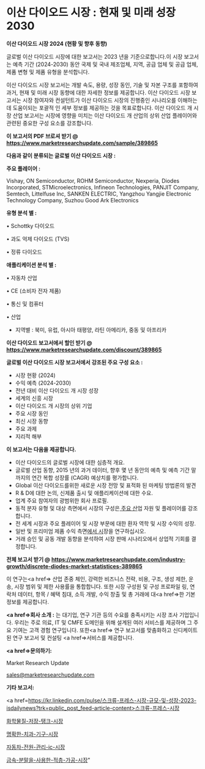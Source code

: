 # 이산 다이오드 시장 : 현재 및 미래 성장 2030

<strong>이산 다이오드 시장 2024 (현황 및 향후 동향)</strong>

글로벌 이산 다이오드 시장에 대한 보고서는 2023 년을 기준으로합니다.이 시장 보고서는 예측 기간 (2024-2030) 동안 국제 및 국내 제조업체, 지역, 공급 업체 및 공급 업체, 제품 변형 및 제품 유형을 분석합니다.

이산 다이오드 시장 보고서는 개발 속도, 용량, 성장 동인, 기술 및 자본 구조를 포함하여 과거, 현재 및 미래 시장 동향에 대한 자세한 정보를 제공합니다. 이산 다이오드 시장 보고서는 시장 참여자와 컨설턴트가 이산 다이오드 시장의 진행중인 시나리오를 이해하는 데 도움이되는 포괄적 인 세부 정보를 제공하는 것을 목표로합니다. 이산 다이오드 개 시장 산업 보고서는 시장에 영향을 미치는 이산 다이오드 개 산업의 상위 산업 플레이어와 관련된 중요한 구성 요소를 강조합니다.



<strong>이 보고서의 PDF 브로셔 받기 @ <a href=https://www.marketresearchupdate.com/sample/389865>https://www.marketresearchupdate.com/sample/389865</a></strong>



<strong>다음과 같이 분류되는 글로벌 이산 다이오드 시장 :</strong>



<strong>주요 플레이어 :</strong>

Vishay, ON Semiconductor, ROHM Semiconductor, Nexperia, Diodes Incorporated, STMicroelectronics, Infineon Technologies, PANJIT Company, Semtech, Littelfuse Inc, SANKEN ELECTRIC, Yangzhou Yangjie Electronic Technology Company, Suzhou Good Ark Electronics



<strong>유형 분석 별 :</strong>

• Schottky 다이오드

• 과도 억제 다이오드 (TVS)

• 정류 다이오드



<strong>애플리케이션 분석 별 :</strong>

• 자동차 산업

• CE (소비자 전자 제품)

• 통신 및 컴퓨터

• 산업

<ul>
  <li>지역별 : 북미, 유럽, 아시아 태평양, 라틴 아메리카, 중동 및 아프리카</li>
</ul>


<strong>이산 다이오드 보고서에서 할인 받기 @ <a href=https://www.marketresearchupdate.com/discount/389865>https://www.marketresearchupdate.com/discount/389865</a></strong>



<strong>글로벌 이산 다이오드 시장 보고서에서 강조된 주요 구성 요소 :</strong>
<ul>
  <li>시장 현황 (2024)</li>
  <li>수익 예측 (2024-2030)</li>
  <li>전년 대비 이산 다이오드 개 시장 성장</li>
  <li>세계의 신흥 시장</li>
  <li>이산 다이오드 개 시장의 상위 기업</li>
  <li>주요 시장 동인</li>
  <li>최신 시장 동향</li>
  <li>주요 과제</li>
  <li>지리적 해부</li>
</ul>


<strong>이 보고서는 다음을 제공합니다.</strong>
<ul>
  <li>이산 다이오드의 글로벌 시장에 대한 심층적 개요.</li>
  <li>글로벌 산업 동향, 2015 년의 과거 데이터, 향후 몇 년 동안의 예측 및 예측 기간 말까지의 연간 복합 성장률 (CAGR) 예상치를 평가합니다.</li>
  <li>Global 이산 다이오드를위한 새로운 시장 전망 및 표적화 된 마케팅 방법론의 발견</li>
  <li>R &amp; D에 대한 논의, 신제품 출시 및 애플리케이션에 대한 수요.</li>
  <li>업계 주요 참여자의 광범위한 회사 프로필.</li>
  <li>동적 분자 유형 및 대상 측면에서 시장의 구성은<a href=> 주요 산</a>업 자원 및 플레이어를 강조합니다.</li>
  <li>전 세계 시장과 주요 플레이어 및 시장 부문에 대한 환자 역학 및 시장 수익의 성장.</li>
  <li>일반 및 프리미엄 제품 수익 측면<a href=>에서 시</a>장을 연구하십시오.</li>
  <li>거래 승인 및 공동 개발 동향을 분석하여 시장 판매 시나리오에서 상업적 기회를 결정합니다.</li>
</ul>



<strong>전체 보고서 받기 @ <a href=https://www.marketresearchupdate.com/industry-growth/discrete-diodes-market-statistices-389865>https://www.marketresearchupdate.com/industry-growth/discrete-diodes-market-statistices-389865</a></strong>

이 연구는<a href=> 산업 존중</a> 체인, 강력한 비즈니스 전략, 비용, 구조, 생성 제한, 운송, 시장 범위 및 제한 사용률을 통합합니다. 또한 시장 구성원 및 구성 프로파일 링, 연락처 데이터, 항목 / 혜택 침대, 소득 개발, 수익 창출 및 총 거래에 대<a href=>한 기본 </a>정보를 제공합니다.



<strong><a href=>회사 소</a>개 :</strong>
는 대기업, 연구 기관 등의 수요를 충족시키는 시장 조사 기업입니다. 우리는 주로 의료, IT 및 CMFE 도메인을 위해 설계된 여러 서비스를 제공하며 그 주요 기여는 고객 경험 연구입니다. 또한<a href=> 연구 보</a>고서를 맞춤화하고 신디케이트 된 연구 보고서 및 컨설팅 <a href=>서비스</a>를 제공합니다.



<strong><a href=>문의하기:</a></strong>

Market Research Update

sales@marketresearchupdate.com



<strong>기타 보고서:</strong>

<a href=https://kr.linkedin.com/pulse/스크류-프레스-시장-규모-및-성장-2023-isdailynews?trk=public_post_feed-article-content>스크류-프레스-시장</a>

<a href=https://www.linkedin.com/pulse/화학물질-저장-탱크-시장-현재-및-미래-성장-2029-market-matrix-musings-analysis-yev1f/>화학물질-저장-탱크-시장</a>

<a href=https://www.linkedin.com/pulse/명확한-치과-기구-시장-현재-및-미래-성장-2029-isdailynews-czmkf/>명확한-치과-기구-시장</a>

<a href=https://www.linkedin.com/pulse/자동차-전원-관리-ic-시장-규모-및-성장-2023-consumer-connection-compendium-ana-ofdof/>자동차-전원-관리-ic-시장</a>

<a href=https://www.linkedin.com/pulse/금속-분말을-사용한-적층-가공-시장-진입-전략-및-위험-평가2030년-v4wlc/>금속-분말을-사용한-적층-가공-시장</a>"

